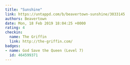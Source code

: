 ```yaml
---
title: "Sunshine"
link: https://untappd.com/b/beavertown-sunshine/3033145
authors: Beavertown
date: Mon, 18 Feb 2019 18:04:25 +0000
rating: 4
checkin:
  name: The Griffin
  link: http://the-griffin.com/
badges:
- name: God Save the Queen (Level 7)
  id: 464599371
---
```

